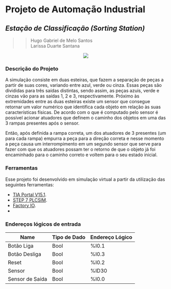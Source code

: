 # Projeto de Automação Industrial
## _Estação de Classificação (Sorting Station)_

>
>>  Hugo Gabriel de Melo Santos <br/>
>>  Larissa Duarte Santana

<p align="center">
  <img src="https://drive.google.com/uc?export=view&id=1G1dyyB2jy8fpW_XQ-wZS6W3tS32QUEOw" />
</p>

### Descrição do Projeto
A simulação consiste em duas esteiras, que fazem a separação de peças a partir de suas cores, variando entre azul, verde ou cinza. Essas peças são divididas para três saídas distintas, sendo assim, as peças azuis, verde e cinzas vão para as saídas 1, 2 e 3, respectivamente. Próximo às extremidades entre as duas esteiras existe um sensor que consegue retornar um valor numérico que identifica cada objeto em relação às suas características físicas. De acordo com o que é computado pelo sensor é possível acionar atuadores que definem o caminho dos objetos em uma das 3 rampas presentes após o sensor.

Então, após definida a rampa correta, um dos atuadores de 3 presentes (um para cada rampa) empurra a peça para a direção correta e nesse momento a peça causa um interrompimento em um segundo sensor que serve para fazer com que os atuadores possam ter o retorno de que o objeto já foi encaminhado para o caminho correto e voltem para o seu estado inicial.

### Ferramentas

Esse projeto foi desenvolvido em simulação virtual a partir da utilização das seguintes ferramentas:
- [TIA Portal V15.1](https://support.industry.siemens.com/cs/document/109761045/simatic-step-7-and-wincc-v15-1-trial-download?dti=0&pnid=14666&lc=en-WW).
- [STEP 7 PLCSIM](https://support.industry.siemens.com/cs/document/109761045/simatic-step-7-and-wincc-v15-1-trial-download?dti=0&pnid=14666&lc=en-WW).
- [Factory IO](https://factoryio.com).
- 
### Endereços lógicos de entrada
| Name | Tipo de Dado | Endereço Lógico
| ------ | ------ | -------- |
| Botão Liga | Bool | %I0.1 |
| Botão Desliga | Bool | %I0.3 |
| Reset | Bool | %I0.2 |
| Sensor | Bool | %ID30 |
| Sensor de Saída | Bool | %I0.0 |





